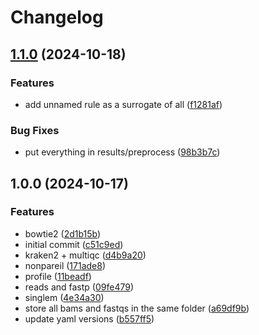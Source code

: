 # Changelog

## [1.1.0](https://github.com/jlanga/mg_preprocess/compare/v1.0.0...v1.1.0) (2024-10-18)


### Features

* add unnamed rule as a surrogate of all ([f1281af](https://github.com/jlanga/mg_preprocess/commit/f1281af54c763e7a20765e105366a0c82c44c06a))


### Bug Fixes

* put everything in results/preprocess ([98b3b7c](https://github.com/jlanga/mg_preprocess/commit/98b3b7cae9caeb4d5f9a1e297e1627e9299b24d2))

## 1.0.0 (2024-10-17)


### Features

* bowtie2 ([2d1b15b](https://github.com/jlanga/mg_preprocess/commit/2d1b15bc31592cb9502465ef6fc0306600331a17))
* initial commit ([c51c9ed](https://github.com/jlanga/mg_preprocess/commit/c51c9ed9b533849e1912de1c1323e314d956abcd))
* kraken2 + multiqc ([d4b9a20](https://github.com/jlanga/mg_preprocess/commit/d4b9a20d387d45d32d3c653e2a756c5b13e5ee41))
* nonpareil ([171ade8](https://github.com/jlanga/mg_preprocess/commit/171ade86274ebf8ec9edf3f62169b0a5caf61654))
* profile ([11beadf](https://github.com/jlanga/mg_preprocess/commit/11beadf29439d6d7573b7ae39e59b1fa427c3111))
* reads and fastp ([09fe479](https://github.com/jlanga/mg_preprocess/commit/09fe4793806054b59997068b9da2e07b3669ace6))
* singlem ([4e34a30](https://github.com/jlanga/mg_preprocess/commit/4e34a30c4de52b44e85f265d89f2186e20e3da53))
* store all bams and fastqs in the same folder ([a69df9b](https://github.com/jlanga/mg_preprocess/commit/a69df9b28665adab2e131ec2bedeeda98eec2faa))
* update yaml versions ([b557ff5](https://github.com/jlanga/mg_preprocess/commit/b557ff55b1e6685151f0ece51f40821fd187b7aa))
